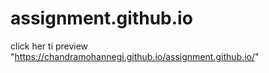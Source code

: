# assignment.github.io


click  her ti  preview    "https://chandramohannegi.github.io/assignment.github.io/"
